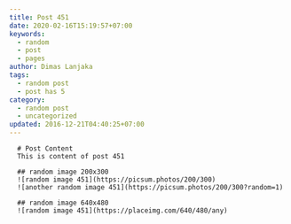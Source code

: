 ```yaml
---
title: Post 451
date: 2020-02-16T15:19:57+07:00
keywords:
  - random
  - post
  - pages
author: Dimas Lanjaka
tags:
  - random post
  - post has 5
category:
  - random post
  - uncategorized
updated: 2016-12-21T04:40:25+07:00
---
```


      # Post Content
      This is content of post 451

      ## random image 200x300
      ![random image 451](https://picsum.photos/200/300)
      ![another random image 451](https://picsum.photos/200/300?random=1)

      ## random image 640x480
      ![random image 451](https://placeimg.com/640/480/any)
      
